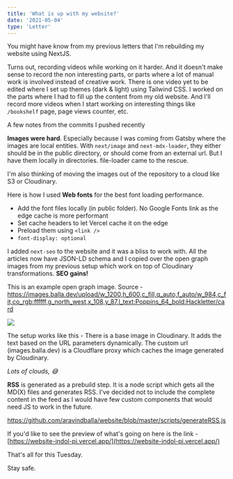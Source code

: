 ```yaml
---
title: 'What is up with my website?'
date: '2021-05-04'
type: 'Letter'
---
```


You might have know from my previous letters that I'm rebuilding my website using NextJS.

Turns out, recording videos while working on it harder. And it doesn't make sense to record the non interesting parts, or parts where a lot of manual work is involved instead of creative work. There is one video yet to be edited where I set up themes (dark & light) using Tailwind CSS. I worked on the parts where I had to fill up the content from my old website. And I'll record more videos when I start working on interesting things like `/bookshelf` page, page views counter, etc.

A few notes from the commits I pushed recently

**Images were hard**. Especially because I was coming from Gatsby where the images are local entities. With `next/image` and `next-mdx-loader`, they either should be in the public directory, or should come from an external url. But I have them locally in directories. file-loader came to the rescue.

I'm also thinking of moving the images out of the repository to a cloud like S3 or Cloudinary.

Here is how I used **Web fonts** for the best font loading performance.

- Add the font files locally (in public folder). No Google Fonts link as the edge cache is more performant
- Set cache headers to let Vercel cache it on the edge
- Preload them using `<link />`
- `font-display: optional`

I added `next-seo` to the website and it was a bliss to work with. All the articles now have JSON-LD schema and I copied over the open graph images from my previous setup which work on top of Cloudinary transformations. **SEO gains!**

This is an example open graph image. Source - https://images.balla.dev/upload/w_1200,h_600,c_fill,q_auto,f_auto/w_984,c_fit,co_rgb:ffffff,g_north_west,x_108,y_87,l_text:Poppins_64_bold:Hackletter/card

![](https://images.balla.dev/upload/w_1200,h_600,c_fill,q_auto,f_auto/w_984,c_fit,co_rgb:ffffff,g_north_west,x_108,y_87,l_text:Poppins_64_bold:Hackletter/card)

The setup works like this - There is a base image in Cloudinary. It adds the text based on the URL parameters dynamically. The custom url (images.balla.dev) is a Cloudflare proxy which caches the image generated by Cloudinary.

_Lots of clouds, 😅_

**RSS** is generated as a prebuild step. It is a node script which gets all the MD(X) files and generates RSS. I've decided not to include the complete content in the feed as I would have few custom components that would need JS to work in the future.

https://github.com/aravindballa/website/blob/master/scripts/generateRSS.js

If you'd like to see the preview of what's going on here is the link - [https://website-indol-pi.vercel.app/](https://website-indol-pi.vercel.app/)

That's all for this Tuesday.

Stay safe.
